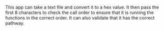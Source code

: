 This app can take a text file and convert it to a hex value. It then pass the first 8 characters to check the call order to ensure that it is running the functions in the correct order.
It can also validate that it has the correct pathway.
